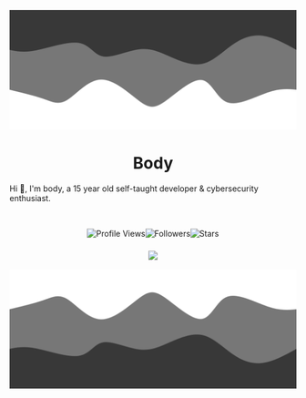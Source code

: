 <!-- props to hmRemi for his epic readme I took -->
![header](assets/header.png)

<h1 align="center">Body</h1>
<p>
  Hi 👋, I'm body, a 15 year old self-taught developer & cybersecurity enthusiast.
</p>
<br>
<div align="center">
  <p>
    <div style="display: flex; justify-content: center; align-items: center;">
      <img height="25" src="https://api.visitorbadge.io/api/VisitorHit?user=Body-Alhoha&countColor=%23000000" alt="Profile Views"/>
      <img height="25" src="https://img.shields.io/github/followers/Body-Alhoha?color=000000&style=for-the-badge&logo=github&label=Followers" alt="Followers"/>
      <img height="25" src="https://img.shields.io/github/stars/Body-Alhoha?color=000000&style=for-the-badge&logo=github&label=Stars" alt="Stars"/>
    </div>
  </p>
</div>

<p align="center">
  <img src="https://github-readme-stats.vercel.app/api/?username=Body-Alhoha&title_color=000000&text_color=9f9f9f&show_icons=true&bg_color=00000000&hide_border=true&icon_color=000000&hide_title=true&count_private=false" />
</p>

![header](assets/footer.png)
